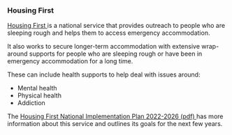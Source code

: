 ###  Housing First

[ Housing First ](https://www.homelessdublin.ie/homeless/i-am-rough-sleeping)
is a national service that provides outreach to people who are sleeping rough
and helps them to access emergency accommodation.

It also works to secure longer-term accommodation with extensive wrap-around
supports for people who are sleeping rough or have been in emergency
accommodation for a long time.

These can include health supports to help deal with issues around:

  * Mental health 
  * Physical health 
  * Addiction 

The [ Housing First National Implementation Plan 2022-2026 (pdf)
](https://www.gov.ie/pdf/?file=https://assets.gov.ie/211822/f696f832-6100-4ef4-b75f-cde874caca06.pdf#page=null)
has more information about this service and outlines its goals for the next
few years.
